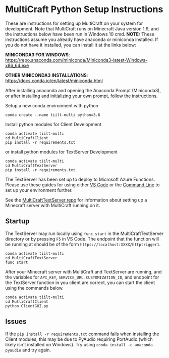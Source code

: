 # MultiCraft Python Setup Instructions
These are instructions for setting up MultiCraft on your system for development. Note that MultiCraft runs on Minecraft Java version 1.9, and the instructions below have been run in Windows 10 cmd.
__NOTE:__ These instructions assume you already have anaconda or miniconda installed. If you do not have it installed, you can install it at the links below:

__MINICONDA3 FOR WINDOWS__: https://repo.anaconda.com/miniconda/Miniconda3-latest-Windows-x86_64.exe

__OTHER MINICONDA3 INSTALLATIONS__: https://docs.conda.io/en/latest/miniconda.html

After installing anaconda and opening the Anaconda Prompt (Miniconda3), or after installing and initializing your own prompt, follow the instructions.

Setup a new conda environment with python
```
conda create --name tiilt-multi python=3.6
```

Install python modules for Client Development
```
conda activate tiilt-multi
cd MultiCraftClient
pip install -r requirements.txt
```

or install python modules for TextServer Development
```
conda activate tiilt-multi
cd MultiCraftTextServer
pip install -r requirements.txt
```
The TextServer has been set up to deploy to Microsoft Azure Functions. Please use these guides for using either [VS Code](https://docs.microsoft.com/en-us/azure/azure-functions/create-first-function-vs-code-python) or the [Command Line](https://docs.microsoft.com/en-us/azure/azure-functions/create-first-function-cli-python?tabs=azure-cli%2Cbash%2Cbrowser) to set up your environment further.

See the [MultiCraftTextServer repo](https://github.com/mendozatudares/MultiCraftServer/) for information about setting up a Minecraft server with MultiCraft running on it.

## Startup
The TextServer may run locally using `func start` in the MultiCraftTextServer directory or by pressing `F5` in VS Code. The endpoint that the function will be running at should be of the form `https://localhost:XXXX/httptrigger1`.
```
conda activate tiilt-multi
cd MultiCraftTextServer
func start
```
After your Minecraft server with MultiCraft and TextServer are running, and the variables for `API_KEY`, `SERVICE_URL`, `CUSTOMIZATION_ID`, and endpoint for the TextServer function in you client are correct, you can start the client using the commands below.
```
conda activate tiilt-multi
cd MutliCraftClient
python ClientGUI.py
```

## Issues
If the `pip install -r requirements.txt` command fails when installing the Client modules, this may be due to PyAudio requiring PortAudio (which likely isn't installed on Windows). Try using `conda install -c anaconda pyaudio` and try again.